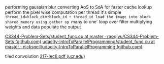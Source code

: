 performing gaussian blur
converting AoS to SoA for faster cache lookup
perform the pixel wise computation per thread
it's simple `thread_id=block_dim*block_id + thread_id
load the image into block shared_memory
using gather op `many to one` 
	loop over filter multiplying weights and data
	populate the output

[CS344-Problem-Sets/student_func.cu at master · raoqiyu/CS344-Problem-Sets (github.com)](https://github.com/raoqiyu/CS344-Problem-Sets/blob/master/Problem%20Set%202/student_func.cu)
[udacity-IntroToParallelProgramming/student_func.cu at master · nickspell/udacity-IntroToParallelProgramming (github.com)](https://github.com/nickspell/udacity-IntroToParallelProgramming/blob/master/ProblemSet2-Blur/student_func.cu)

tiled convolution [217-lec8.pdf (ucr.edu)](http://www.cs.ucr.edu/~nael/217-f15/lectures/217-lec8.pdf)

